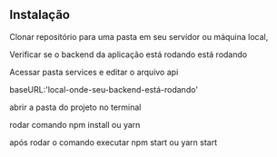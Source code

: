 ## Instalação

Clonar repositório para uma pasta em seu servidor ou máquina local,

Verificar se o backend da aplicação está rodando está rodando

Acessar pasta services e editar o arquivo api

baseURL:'local-onde-seu-backend-está-rodando'

abrir a pasta do projeto no terminal

rodar comando npm install ou yarn

após rodar o comando executar npm start ou yarn start
